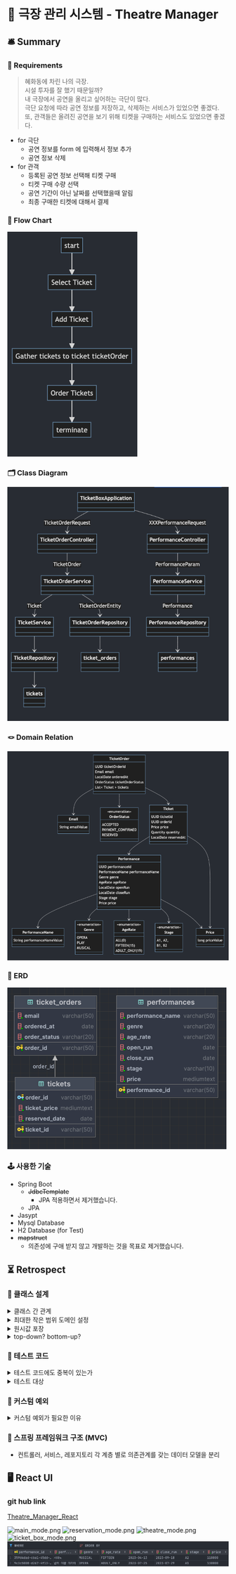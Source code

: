 # 🍿 극장 관리 시스템 - Theatre Manager

## 🛎️ Summary

### 🧩 Requirements
> 혜화동에 차린 나의 극장.<br>
> 시설 투자를 잘 했기 때문일까? <br> 
> 내 극장에서 공연을 올리고 싶어하는 극단이 많다. <br>
> 극단 요청에 따라 공연 정보를 저장하고, 삭제하는 서비스가 있었으면 좋겠다. <br> 
> 또, 관객들은 올려진 공연을 보기 위해 티켓을 구매하는 서비스도 있었으면 좋겠다.

- for 극단
  - 공연 정보를 form 에 입력해서 정보 추가
  - 공연 정보 삭제
- for 관객
  - 등록된 공연 정보 선택해 티켓 구매
  - 티켓 구매 수량 선택
  - 공연 기간이 아닌 날짜를 선택했을때 알림
  - 최종 구매한 티켓에 대해서 결제

### 🧬 Flow Chart
![flow_chart.png](summary%2Fflow_chart.png)

### 🗂️ Class Diagram
![class_diagram.png](summary%2Fclass_diagram.png)

### 🪢 Domain Relation
![domain_relation.png](summary%2Fdomain_relation.png)

### 🍔 ERD
![erd.png](summary%2Ferd.png)

### 🕹️ 사용한 기술
- Spring Boot
  - ~~JdbcTemplate~~
    - JPA 적용하면서 제거했습니다.
  - JPA
- Jasypt
- Mysql Database
- H2 Database (for Test)
- ~~mapstruct~~
  - 의존성에 구애 받지 않고 개발하는 것을 목표로 제거했습니다.

## ⏳ Retrospect
### 🎾 클래스 설계
<details>
<summary>클래스 간 관계</summary>
<div markdown="1">

    이번 개인 프로젝트 목표는 짜임새 있는 클래스 설계였습니다.   
    그동안 경험, 습득, 상상했던 클래스 설계를 처음부터 녹여보고 싶었습니다.   
    
    1. 요구사항을 기능별로 분리한다.
    - 영속성 관련 로직을 시점으로 기능을 분리했습니다.
    - 영속성 관련 로직이 가장 덜어낼 것이 없는 최소성을 가진 로직으로 만들고 싶었습니다. 
    2. 필요한 모든 개념을 그림으로 그린다.
    - performance(공연), ticket(티켓), ticket order(티켓주문) 세 개의 개념이 필요했습니다.
    - 주문이 포괄적인 개념이라고 생각해, `티켓` 이라는 비즈니스 개념에 포함된 `주문` 으로 설정했습니다.
    3. 개념 간의 관계를 그림으로 그린다.
    - ERD 보다는 도메인 클래스 간 연결관계를 명확하게 만들고 싶었습니다.
    - 구현 순서를 명확하게 정하고 싶었고, 구현 영역 중 어떤 부분이 다른 개념에 영향을 줄 수 있는지 예상하고 싶었습니다.

</div>
</details>

<details>
<summary>최대한 작은 범위 도메인 설정</summary>
<div markdown="1">

    필요한 모든 개념을 더 이상 쪼갤 수 없는 개념으로 잘게 쪼개고 싶었습니다.   
    그동안 사양변경에 영향이 많은 코드를 작성하면서 느꼈던 분노와 울분을 극복하는 좋은 방법이라고 생각했기 때문입니다.
    
    `주문` 이라는 개념이 포괄적이라고 생각했습니다. 
    `주문` 안에 `티켓` 이 있는 구조라면, `티켓`이외의 개념이 추가할 수록 거대한 클래스가 될 거라고 생각했기 때문입니다.
    
    그래서 `티켓` 이라는 개념에 속한 `티켓 주문` 이라는 클래스로 만들어 새로운 개념이 추가되어도 기존의 로직은 변경하지 않도록 설계했습니다. 
    
    클래스 안에서도 최소성이 유지되었으면 좋겠다고 생각해 원시값 포장을 적극적으로 채용했습니다.
 
</div>
</details>

<details>
<summary>원시값 포장</summary>
<div markdown="1">

    - 도메인 클래스 필드를 모두 원시값으로 포장해 사용했습니다.
    - 도메인 클래스에서 모든 필드에 대한 유효성 검사를 하지 않고, 개별 필드가 자신의 유효성을 판단하고 잘못된 인스턴스 생성을 방지하기 때문에
      낮은 결합, 높은 응집을 만족할 수 있었습니다.
    - 특정 필드에 대한 디버깅이나, 타입변경에도 수정할 곳이 적어, 개발 실수를 미연에 방지하는 좋은 장치인 것 같습니다.
</div>
</details>

<details>
<summary>top-down? bottom-up?</summary>
<div markdown="1">

    설계 당시에는 bottom-up 방식을 채택했습니다.
    작은 개념부터 큰 개념 순으로 구현하는 것입니다.
    
    체감했던 장점이 있습니다.   
    프로그램 근간이 되는 작은 부분만 고려하여 프로그램을 작성하니,
    나중에 프로그램 규모가 커진 시점에서도 원소 부분에 대한 믿음을 가지고 구현할 수 있었습니다.   
    단점도 있었습니다.   
    설계 단계에서 미처 예상하지 못한 부분이 있어 구조 변경이 필요한 경우,   
    이전까지 구현했던 내용의 대부분이 의미가 없어져 제거하고 새로 작성해야 하는 경우가 있었습니다.
    
    다음부터는 도메인 개념을 먼저 만들고,    
    컨트롤러 로직을 만들면서 필요한 기능이 설계에서 충분히 고려했는지 판단한 후에   
    레포지토리 레벨 구현을 하는 방식으로 작업하려고 합니다.
</div>
</details>

### 🍔 테스트 코드
<details>
<summary>테스트 코드에도 중복이 있는가</summary>
<div>
    
    저를 딜레마에 빠지게 한 고민입니다. 
    
    동료분들과도 많은 이야기를 나눠봤지만 각자 개인의 의견이 달라, 어떤 것이 정답이라고 할 수 없는 부분인 것 같습니다. 
    
    결론부터 말씀드리면, 지금의 저는 테스트 코드에도 중복이 있다고 생각합니다.
    특히 테스트 데이터가 중복을 심화하는 주 원인이라고 생각합니다.
    
    필요한 클래스의 필드가 변경될때마다 관련 로직 수정보다 테스트 데이터 수정에 훨씬 많은 리소스가 들어갔습니다. 
    그래서 이번엔 테스트 데이터를 모은 테스트 데이터 클래스를 만들고 이를 활용하는 방식으로 사용했습니다.
    
    제가 객체지향과 선언형을 공부하면서 느꼈던 가장 핵심은 유지보수가 편하고, 영향이 적은 코드를 작성하는 것입니다.
    테스트 데이터를 모든 테스트 클래스마다 새로 작성하는 것이 배움을 역행하는 거라고 생각합니다.
    
    하지만, 테스트 데이터 클래스를 따로 만드니
    
    테스트 FIRST 속성 중에서 isolated 속성을 위반한 것 같은 느낌도 들고,
    하나의 테스트 데이터에 너무 많은 테스트 메소드가 의존하는게 아닌가 라는 생각이 들었습니다.
    또한 @MethodSource 인자로 사용되는 리플랙션이 다른 클래스의 함수를 사용하는 것처럼 포괄적으로 사용해도 좋은 것인지에 대한 의문도 들었습니다.
    
    결론은 정했지만, 앞으로도 계속 고민할 문제라고 생각합니다.

</div>
</details>

<details>
<summary>테스트 대상</summary>
<div>

    이전 과제를 하면서 테스트 관련 피드백에 항상 있던 내용이 있었습니다.
    
    '이 테스트가 꼭 필요한가요?'
    
    테스트 대상을 고려하지 않고 테스트 작성을 했다고 이해했습니다. 
    
    이번 테스트에서는 `로직`과 `데이터 전달` 책임을 인식해 테스트를 작성했습니다. 
    
    컨트롤러는 `데이터 전달`
    서비스와 레포지토리는 `로직` 으로 구분하고, 로직 관련 테스트에 집중했습니다.
    
    또한 서비스에서 필요한 로직을 구현할 수 있도록 하고 싶었기 때문에, mock 객체를 사용하지 않고, 
    
    의존성을 주입받아 테스트했습니다.

</div>
</details>

### 📯 커스텀 예외

<details>
<summary>커스텀 예외가 필요한 이유</summary>
<div>

    이전까지 RuntimeError 를 상속하는 커스텀 예외를 만들어 사용했었습니다.
    프로그램에서 발생하는 모든 예외를 대처할 수 있는 Common 예외였습니다.
    
    이렇게 하니, unchecked exception 까지 굳이 붙잡아서 커스텀 예외로 다시 던지는게 되었습니다.
    
    불필요한 과정이기도 하고, 자바에서 기본적으로 제공하는 예외를 사용하는게 더 범용성 있을거라 판단해,    
    이번 프로젝트에서는 사용하지 않으려고 했습니다. 
    
    하지만, 직접 RuntimeException을 코드에서 던지는 것보다 커스텀 예외를 던져서 처리하는 것이 더 바람직하다는 IDE 조언에 따라,
    이번 프로젝트에서도 커스텀 예외를 만들어 사용했습니다. 
    
    
    이번 프로젝트에서는 지난번 커스텀 예외처럼 Common 개념의 유일한 예외가 아닌, 유형별로 나눠 만들었습니다.
    
    이름이 같은 예외 클래스를 인자로 넘겨주는 ErrorMessage에 따라서 다른 예외로 처리하고 싶지 않았기 때문입니다.

</div>
</details>

### 💊 스프링 프레임워크 구조 (MVC)
- 컨트롤러, 서비스, 레포지토리 각 계층 별로 의존관계를 갖는 데이터 모델을 분리

## 🖥️ React UI
### git hub link
[Theatre_Manager_React](https://github.com/SY97P/Theatre_Manager_React.git)

![main_mode.png](..%2F..%2FReactProjects%2Ftheatre_manager_react%2Fsummary%2Fmain_mode.png)
![reservation_mode.png](..%2F..%2FReactProjects%2Ftheatre_manager_react%2Fsummary%2Freservation_mode.png)
![theatre_mode.png](..%2F..%2FReactProjects%2Ftheatre_manager_react%2Fsummary%2Ftheatre_mode.png)
![ticket_box_mode.png](..%2F..%2FReactProjects%2Ftheatre_manager_react%2Fsummary%2Fticket_box_mode.png)
![db.png](summary%2Fdb.png)